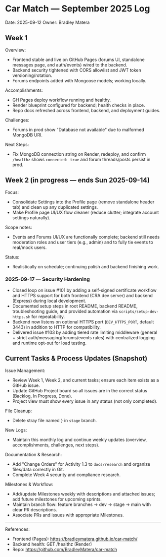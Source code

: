 # Car Match — September 2025 Log

Date: 2025-09-12
Owner: Bradley Matera

## Week 1

Overview:
- Frontend stable and live on GitHub Pages (forums UI, standalone messages page, and auth/events) wired to the backend.
- Backend security tightened with CORS allowlist and JWT token versioning/rotation.
- Forums endpoints added with Mongoose models; working locally.

Accomplishments:
- GH Pages deploy workflow running and healthy.
- Render blueprint configured for backend; health checks in place.
- Repo docs refreshed across frontend, backend, and deployment guides.

Challenges:
- Forums in prod show "Database not available" due to malformed MongoDB URI.

Next Steps:
- Fix MongoDB connection string on Render, redeploy, and confirm `/healthz` shows `connected: true` and forum threads/posts persist in prod.

## Week 2 (in progress — ends Sun 2025-09-14)

Focus:
- Consolidate Settings into the Profile page (remove standalone header tab) and clean up any duplicated settings.
- Make Profile page UI/UX flow cleaner (reduce clutter; integrate account settings naturally).

Scope notes:
- Events and Forums UI/UX are functionally complete; backend still needs moderation roles and user tiers (e.g., admin) and to fully tie events to real/mock users.

Status:
- Realistically on schedule; continuing polish and backend finishing work.

### 2025-09-17 — Security Hardening
- Closed loop on issue #101 by adding a self-signed certificate workflow and HTTPS support for both frontend (CRA dev server) and backend (Express) during local development.
- Documented setup steps in root README, backend README, troubleshooting guide, and provided automation via `scripts/setup-dev-https.sh` for repeatability.
- Backend now listens on optional HTTPS port (`DEV_HTTPS_PORT`, default 3443) in addition to HTTP for compatibility.
- Delivered issue #103 by adding tiered rate limiting middleware (general + strict auth/messaging/forums/events rules) with centralized logging and runtime opt-out for load testing.

## Current Tasks & Process Updates (Snapshot)

Issue Management:
- Review Week 1, Week 2, and current tasks; ensure each item exists as a GitHub issue.
- Update GitHub Project board so all issues are in the correct status (Backlog, In Progress, Done).
- Project view must show every issue in any status (not only completed).

File Cleanup:
- Delete stray file named `}` in `stage` branch.

New Logs:
- Maintain this monthly log and continue weekly updates (overview, accomplishments, challenges, next steps).

Documentation & Research:
- Add "Change Orders" for Activity 1.3 to `docs/research` and organize files/data correctly in Git.
- Complete Week 4 security and compliance research.

Milestones & Workflow:
- Add/update Milestones weekly with descriptions and attached issues; add future milestones for upcoming sprints.
- Maintain branch flow: feature branches → dev → stage → main with clear PR descriptions.
- Associate PRs and issues with appropriate Milestones.

---

References:
- Frontend (Pages): https://bradleymatera.github.io/car-match/
- Backend health: GET /healthz (Render)
- Repo: https://github.com/BradleyMatera/car-match
